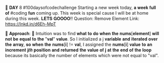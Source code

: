 📌 𝐃𝐀𝐘 8  #100daysofcodechallenge
Starting a new week today, 𝐚 𝐰𝐞𝐞𝐤 𝐟𝐮𝐥𝐥 𝐨𝐟 #coding 𝐟𝐮𝐧 coming up.
This week is special cause I will be at home during this week.
𝐋𝐄𝐓𝐒 𝐆𝐎𝐎𝐎𝐎!!
Question: Remove Element
Link:
https://lnkd.in/d6Eh-MpT

📌 𝐀𝐩𝐩𝐫𝐨𝐚𝐜𝐡:
🔎 Intuition was to find 𝐰𝐡𝐚𝐭 𝐭𝐨 𝐝𝐨 𝐰𝐡𝐞𝐧 𝐭𝐡𝐞 𝐧𝐮𝐦𝐬[𝐞𝐥𝐞𝐦𝐞𝐧𝐭] 𝐰𝐢𝐥𝐥 𝐧𝐨𝐭 𝐛𝐞 𝐞𝐪𝐮𝐚𝐥 𝐭𝐨 𝐭𝐡𝐞 "𝐯𝐚𝐥" 𝐯𝐚𝐥𝐮𝐞. So I initialized a j 𝐯𝐚𝐫𝐢𝐚𝐛𝐥𝐞 𝐚𝐧𝐝 𝐢𝐭𝐞𝐫𝐚𝐭𝐞𝐝 𝐨𝐯𝐞𝐫 𝐭𝐡𝐞 𝐚𝐫𝐫𝐚𝐲, 𝐬𝐨 𝐰𝐡𝐞𝐧 𝐭𝐡𝐞 𝐧𝐮𝐦𝐬[𝐢] != 𝐯𝐚𝐥, I assigned the 𝐧𝐮𝐦𝐬[𝐢] 𝐯𝐚𝐥𝐮𝐞 𝐭𝐨 𝐚𝐧 𝐢𝐧𝐜𝐫𝐞𝐦𝐞𝐧𝐭 𝐣𝒕𝒉 𝐩𝐨𝐬𝐢𝐭𝐢𝐨𝐧 𝐚𝐧𝐝 𝐫𝐞𝐭𝐮𝐫𝐧𝐞𝐝 𝐭𝐡𝐞 𝐯𝐚𝐥𝐮𝐞 𝐨𝐟 𝐣 𝐚𝐭 𝐭𝐡𝐞 𝐞𝐧𝐝 𝐨𝐟 𝐭𝐡𝐞 𝐥𝐨𝐨𝐩 because its basically the number of elements which were not equal to "val".
